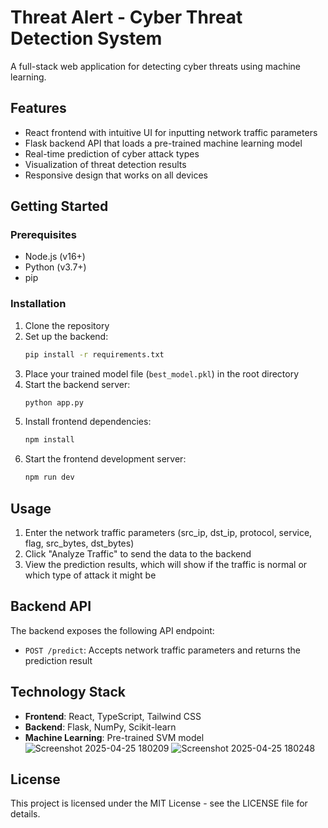 # Threat Alert - Cyber Threat Detection System

A full-stack web application for detecting cyber threats using machine learning.

## Features

- React frontend with intuitive UI for inputting network traffic parameters
- Flask backend API that loads a pre-trained machine learning model
- Real-time prediction of cyber attack types
- Visualization of threat detection results
- Responsive design that works on all devices

## Getting Started

### Prerequisites

- Node.js (v16+)
- Python (v3.7+)
- pip

### Installation

1. Clone the repository
2. Set up the backend:
   ```bash
   pip install -r requirements.txt
   ```
3. Place your trained model file (`best_model.pkl`) in the root directory
4. Start the backend server:
   ```bash
   python app.py
   ```
5. Install frontend dependencies:
   ```bash
   npm install
   ```
6. Start the frontend development server:
   ```bash
   npm run dev
   ```

## Usage

1. Enter the network traffic parameters (src_ip, dst_ip, protocol, service, flag, src_bytes, dst_bytes)
2. Click "Analyze Traffic" to send the data to the backend
3. View the prediction results, which will show if the traffic is normal or which type of attack it might be

## Backend API

The backend exposes the following API endpoint:

- `POST /predict`: Accepts network traffic parameters and returns the prediction result

## Technology Stack

- **Frontend**: React, TypeScript, Tailwind CSS
- **Backend**: Flask, NumPy, Scikit-learn
- **Machine Learning**: Pre-trained SVM model
![Screenshot 2025-04-25 180209](https://github.com/user-attachments/assets/bb10ddef-dcbf-4e24-bad6-c718d587e253)
![Screenshot 2025-04-25 180248](https://github.com/user-attachments/assets/c9c3454a-be16-4e56-95b8-e3ed4f2a02f0)


## License

This project is licensed under the MIT License - see the LICENSE file for details.

